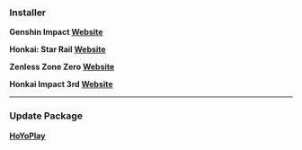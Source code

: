 ### Installer

**Genshin Impact 
[Website](https://download-porter.hoyoverse.com/download-porter/2025/01/02/GenshinImpact_install_202412201651.exe)**

**Honkai: Star Rail 
[Website](https://download-porter.hoyoverse.com/download-porter/2024/12/31/3.0_1231_setup_hoyoverse.exe)**

**Zenless Zone Zero
[Website](https://download-porter.hoyoverse.com/download-porter/2025/01/02/20241223182713_rmIs1fCkmstzGU5A_ZenlessZoneZero_setup_202412231853.exe)**

**Honkai Impact 3rd
[Website](https://autopatchglb.honkaiimpact3.com/ptpublic/bh3_hoyoplay/20241223174445_fiCU7oYR9fnE4cUm/VYTpXlbWo8_1.4.2.199_1_0_hi3_gw_pc_prod_202412231203_AeccJQyl.exe)**

---

### Update Package
**[HoYoPlay](https://hyp-webstatic.hoyoverse.com/hyp-client/VYTpXlbWo8_1.4.2.199_1_1_cps_hyp_global_VYTpXlbWo8_16hoyoverse_202501021059_SZcFGlVM.zip)**
